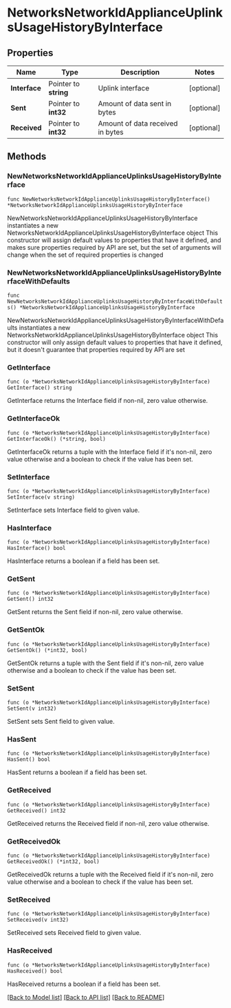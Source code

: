 # NetworksNetworkIdApplianceUplinksUsageHistoryByInterface

## Properties

Name | Type | Description | Notes
------------ | ------------- | ------------- | -------------
**Interface** | Pointer to **string** | Uplink interface | [optional] 
**Sent** | Pointer to **int32** | Amount of data sent in bytes | [optional] 
**Received** | Pointer to **int32** | Amount of data received in bytes | [optional] 

## Methods

### NewNetworksNetworkIdApplianceUplinksUsageHistoryByInterface

`func NewNetworksNetworkIdApplianceUplinksUsageHistoryByInterface() *NetworksNetworkIdApplianceUplinksUsageHistoryByInterface`

NewNetworksNetworkIdApplianceUplinksUsageHistoryByInterface instantiates a new NetworksNetworkIdApplianceUplinksUsageHistoryByInterface object
This constructor will assign default values to properties that have it defined,
and makes sure properties required by API are set, but the set of arguments
will change when the set of required properties is changed

### NewNetworksNetworkIdApplianceUplinksUsageHistoryByInterfaceWithDefaults

`func NewNetworksNetworkIdApplianceUplinksUsageHistoryByInterfaceWithDefaults() *NetworksNetworkIdApplianceUplinksUsageHistoryByInterface`

NewNetworksNetworkIdApplianceUplinksUsageHistoryByInterfaceWithDefaults instantiates a new NetworksNetworkIdApplianceUplinksUsageHistoryByInterface object
This constructor will only assign default values to properties that have it defined,
but it doesn't guarantee that properties required by API are set

### GetInterface

`func (o *NetworksNetworkIdApplianceUplinksUsageHistoryByInterface) GetInterface() string`

GetInterface returns the Interface field if non-nil, zero value otherwise.

### GetInterfaceOk

`func (o *NetworksNetworkIdApplianceUplinksUsageHistoryByInterface) GetInterfaceOk() (*string, bool)`

GetInterfaceOk returns a tuple with the Interface field if it's non-nil, zero value otherwise
and a boolean to check if the value has been set.

### SetInterface

`func (o *NetworksNetworkIdApplianceUplinksUsageHistoryByInterface) SetInterface(v string)`

SetInterface sets Interface field to given value.

### HasInterface

`func (o *NetworksNetworkIdApplianceUplinksUsageHistoryByInterface) HasInterface() bool`

HasInterface returns a boolean if a field has been set.

### GetSent

`func (o *NetworksNetworkIdApplianceUplinksUsageHistoryByInterface) GetSent() int32`

GetSent returns the Sent field if non-nil, zero value otherwise.

### GetSentOk

`func (o *NetworksNetworkIdApplianceUplinksUsageHistoryByInterface) GetSentOk() (*int32, bool)`

GetSentOk returns a tuple with the Sent field if it's non-nil, zero value otherwise
and a boolean to check if the value has been set.

### SetSent

`func (o *NetworksNetworkIdApplianceUplinksUsageHistoryByInterface) SetSent(v int32)`

SetSent sets Sent field to given value.

### HasSent

`func (o *NetworksNetworkIdApplianceUplinksUsageHistoryByInterface) HasSent() bool`

HasSent returns a boolean if a field has been set.

### GetReceived

`func (o *NetworksNetworkIdApplianceUplinksUsageHistoryByInterface) GetReceived() int32`

GetReceived returns the Received field if non-nil, zero value otherwise.

### GetReceivedOk

`func (o *NetworksNetworkIdApplianceUplinksUsageHistoryByInterface) GetReceivedOk() (*int32, bool)`

GetReceivedOk returns a tuple with the Received field if it's non-nil, zero value otherwise
and a boolean to check if the value has been set.

### SetReceived

`func (o *NetworksNetworkIdApplianceUplinksUsageHistoryByInterface) SetReceived(v int32)`

SetReceived sets Received field to given value.

### HasReceived

`func (o *NetworksNetworkIdApplianceUplinksUsageHistoryByInterface) HasReceived() bool`

HasReceived returns a boolean if a field has been set.


[[Back to Model list]](../README.md#documentation-for-models) [[Back to API list]](../README.md#documentation-for-api-endpoints) [[Back to README]](../README.md)


